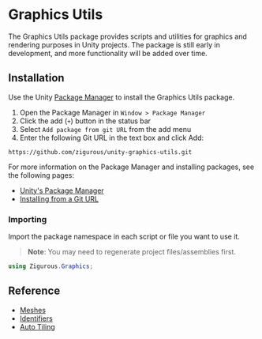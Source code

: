 # Graphics Utils

The Graphics Utils package provides scripts and utilities for graphics and rendering purposes in Unity projects. The package is still early in development, and more functionality will be added over time.

## Installation

Use the Unity [Package Manager](https://docs.unity3d.com/Manual/upm-ui.html) to install the Graphics Utils package.

1. Open the Package Manager in `Window > Package Manager`
2. Click the add (`+`) button in the status bar
3. Select `Add package from git URL` from the add menu
4. Enter the following Git URL in the text box and click Add:

```http
https://github.com/zigurous/unity-graphics-utils.git
```

For more information on the Package Manager and installing packages, see the following pages:

- [Unity's Package Manager](https://docs.unity3d.com/Manual/Packages.html)
- [Installing from a Git URL](https://docs.unity3d.com/Manual/upm-ui-giturl.html)

### Importing

Import the package namespace in each script or file you want to use it.

> **Note**: You may need to regenerate project files/assemblies first.

```csharp
using Zigurous.Graphics;
```

## Reference

- [Meshes](https://docs.zigurous.com/com.zigurous.graphics/manual/meshes.html)
- [Identifiers](https://docs.zigurous.com/com.zigurous.graphics/manual/identifiers.html)
- [Auto Tiling](https://docs.zigurous.com/com.zigurous.graphics/manual/tiling.html)
